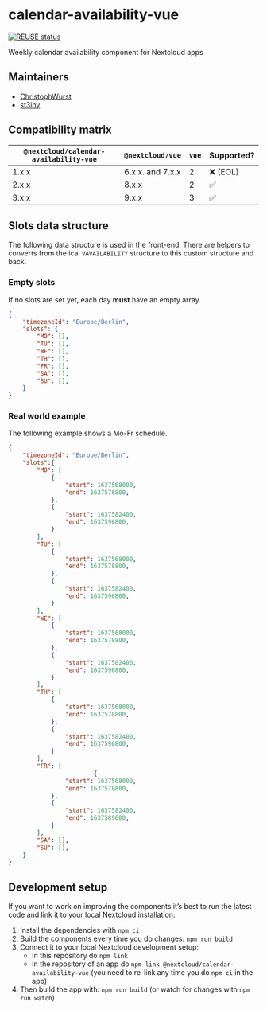 <!--
  - SPDX-FileCopyrightText: 2021 Nextcloud GmbH and Nextcloud contributors
  - SPDX-License-Identifier: MIT
-->
# calendar-availability-vue

[![REUSE status](https://api.reuse.software/badge/github.com/nextcloud/calendar-availability-vue)](https://api.reuse.software/info/github.com/nextcloud/calendar-availability-vue)

Weekly calendar availability component for Nextcloud apps

## Maintainers

* [ChristophWurst](https://github.com/ChristophWurst)
* [st3iny](https://github.com/st3iny)

## Compatibility matrix

`@nextcloud/calendar-availability-vue` | `@nextcloud/vue` | `vue` | Supported?
---------------------------------------|------------------| ----- |-----------
1.x.x                                  | 6.x.x. and 7.x.x | 2     | ❌ (EOL)
2.x.x                                  | 8.x.x            | 2     | ✅
3.x.x                                  | 9.x.x            | 3     | ✅

## Slots data structure

The following data structure is used in the front-end. There are helpers to converts from the ical `VAVAILABILITY` structure to this custom structure and back.

### Empty slots

If no slots are set yet, each day **must** have an empty array.

```json
{
    "timezoneId": "Europe/Berlin",
    "slots": {
        "MO": [],
        "TU": [],
        "WE": [],
        "TH": [],
        "FR": [],
        "SA": [],
        "SU": [],
    }
}
```

### Real world example

The following example shows a Mo-Fr schedule.

```json
{
    "timezoneId": "Europe/Berlin",
    "slots":{
        "MO": [
            {
                "start": 1637568000,
                "end": 1637578800,
            },
            {
                "start": 1637582400,
                "end": 1637596800,
            }
        ],
        "TU": [
            {
                "start": 1637568000,
                "end": 1637578800,
            },
            {
                "start": 1637582400,
                "end": 1637596800,
            }
        ],
        "WE": [
            {
                "start": 1637568000,
                "end": 1637578800,
            },
            {
                "start": 1637582400,
                "end": 1637596800,
            }
        ],
        "TH": [
            {
                "start": 1637568000,
                "end": 1637578800,
            },
            {
                "start": 1637582400,
                "end": 1637596800,
            }
        ],
        "FR": [
                        {
                "start": 1637568000,
                "end": 1637578800,
            },
            {
                "start": 1637582400,
                "end": 1637589600,
            }
        ],
        "SA": [],
        "SU": [],
    }
}
```

## Development setup

If you want to work on improving the components it’s best to run the latest code and link it to your local Nextcloud installation:

1. Install the dependencies with `npm ci`
2. Build the components every time you do changes: `npm run build`
3. Connect it to your local Nextcloud development setup:
    - In this repository do `npm link`
    - In the repository of an app do `npm link @nextcloud/calendar-availability-vue` (you need to re-link any time you do `npm ci` in the app)
4. Then build the app with: `npm run build` (or watch for changes with `npm run watch`)

